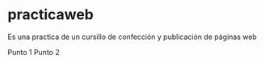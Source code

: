 # practicaweb
Es una practica de un cursillo de confección y publicación de páginas web

Punto 1
Punto 2
